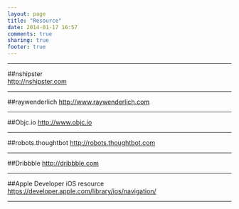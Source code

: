 ```yaml
---
layout: page
title: "Resource"
date: 2014-01-17 16:57
comments: true
sharing: true
footer: true
---
```

---------------

##nshipster  
<http://nshipster.com>

-------

##raywenderlich
<http://www.raywenderlich.com>

----------

##Objc.io
<http://www.objc.io>

----------

##robots.thoughtbot
<http://robots.thoughtbot.com>

-------


##Dribbble
<http://dribbble.com>

-------

##Apple Developer iOS resource
<https://developer.apple.com/library/ios/navigation/>

--------

